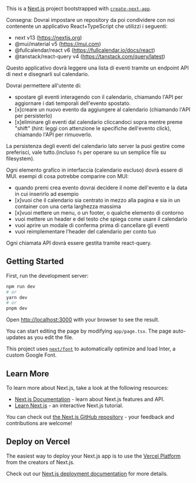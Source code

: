 This is a [Next.js](https://nextjs.org/) project bootstrapped with [`create-next-app`](https://github.com/vercel/next.js/tree/canary/packages/create-next-app).

Consegna:
Dovrai impostare un repository da poi condividere con noi contenente un applicativo React+TypeScript che utilizzi i seguenti:

- next v13 (https://nextjs.org)
- @mui/material v5 (https://mui.com)
- @fullcalendar/react v6 (https://fullcalendar.io/docs/react)
- @tanstack/react-query v4 (https://tanstack.com/query/latest)

Questo applicativo dovrà leggere una lista di eventi tramite un endpoint API di next e disegnarli sul calendario.

Dovrai permettere all'utente di:

- spostare gli eventi interagendo con il calendario, chiamando l'API per aggiornare i dati temporali dell'evento spostato.
- [x]creare un nuovo evento da aggiungere al calendario (chiamando l'API per persisterlo)
- [x]eliminare gli eventi dal calendario cliccandoci sopra mentre preme "shift" (hint: leggi con attenzione le specifiche dell'evento click), chiamando l'API per rimuoverlo.

La persistenza degli eventi del calendario lato server la puoi gestire come preferisci, vale tutto.(incluso `fs` per operare su un semplice file su filesystem).

Ogni elemento grafico in interfaccia (calendario escluso) dovrà essere di MUI.
esempi di cosa potrebbe comparire con MUI:

- quando premi crea evento dovrai decidere il nome dell'evento e la data in cui inserirlo ad esempio
- [x]vuoi che il calendario sia centrato in mezzo alla pagina e sia in un container con una certa larghezza massima
- [x]vuoi mettere un menu, o un footer, o qualche elemento di contorno
- vuoi mettere un header e del testo che spiega come usare il calendario
- vuoi aprire un modale di conferma prima di cancellare gli eventi
- vuoi reimplementare l'header del calendario per conto tuo

Ogni chiamata API dovrà essere gestita tramite react-query.



## Getting Started

First, run the development server:

```bash
npm run dev
# or
yarn dev
# or
pnpm dev
```

Open [http://localhost:3000](http://localhost:3000) with your browser to see the result.

You can start editing the page by modifying `app/page.tsx`. The page auto-updates as you edit the file.

This project uses [`next/font`](https://nextjs.org/docs/basic-features/font-optimization) to automatically optimize and load Inter, a custom Google Font.

## Learn More

To learn more about Next.js, take a look at the following resources:

- [Next.js Documentation](https://nextjs.org/docs) - learn about Next.js features and API.
- [Learn Next.js](https://nextjs.org/learn) - an interactive Next.js tutorial.

You can check out [the Next.js GitHub repository](https://github.com/vercel/next.js/) - your feedback and contributions are welcome!

## Deploy on Vercel

The easiest way to deploy your Next.js app is to use the [Vercel Platform](https://vercel.com/new?utm_medium=default-template&filter=next.js&utm_source=create-next-app&utm_campaign=create-next-app-readme) from the creators of Next.js.

Check out our [Next.js deployment documentation](https://nextjs.org/docs/deployment) for more details.
